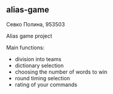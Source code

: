 ## alias-game

Севко Полина, 953503

Alias game project

Main functions:
 - division into teams
 - dictionary selection
 - choosing the number of words to win
 - round timing selection
 - rating of your commands